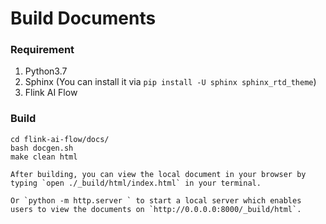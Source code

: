 # Build Documents

### Requirement
1. Python3.7
2. Sphinx (You can install it via `pip install -U sphinx sphinx_rtd_theme`)
3. Flink AI Flow

### Build
```
cd flink-ai-flow/docs/
bash docgen.sh
make clean html

After building, you can view the local document in your browser by typing `open ./_build/html/index.html` in your terminal.

Or `python -m http.server ` to start a local server which enables users to view the documents on `http://0.0.0.0:8000/_build/html`.